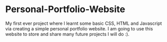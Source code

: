 # Personal-Portfolio-Website
My first ever project where I learnt some basic CSS, HTML and Javascript via creating a simple personal portfolio website. I am going to use this website to store and share many future projects I will do :).
